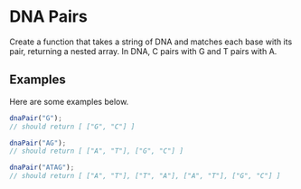 # DNA Pairs

Create a function that takes a string of DNA and matches each base with its pair, returning a nested array. In DNA, C pairs with G and T pairs with A.

## Examples

Here are some examples below.


```js
dnaPair("G");
// should return [ ["G", "C"] ]
```

```js
dnaPair("AG");
// should return [ ["A", "T"], ["G", "C"] ]
```

```js
dnaPair("ATAG");
// should return [ ["A", "T"], ["T", "A"], ["A", "T"], ["G", "C"] ]
```
